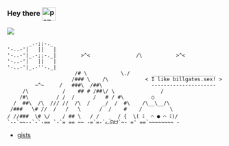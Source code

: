 ### Hey there <img width='32px' src="https://github.com/user-attachments/assets/0157f62b-e3e7-4b3c-8305-f43c14f56a3b" alt="pengue" align="center">

![](https://badgen.net/https/xmr-sable.vercel.app/api?cache=600)


```console
       _.-;;-._ 
'-..-'|   ||   |    
'-..-'|_.-;;-._|        >^<               /\           >^<
'-..-'|   ||   |
'-..-'|_.-''-._|
                      /# \           \./       _____________________
                     /### \    /\            < I like billgates.sex! >
         ~^~     /   ###\  /##\                ---------------------
     /\           /    ## # /##\/ \               /
    /#\         / /  /      /   # / #\         ○
  /  ##\  /\  /// //  /\  /    _/  /  #\    /\__\__/\
 /###   \# //  /   /   \      /  /    #    /         \
/ //###  \# \/    / ## \   / /   _  / {  \( ﾐ  ⌒ ● ⌒ ﾐ)/
`--`~~--`-`-== `-`= == ~~ -=`=-`ᓚᘏᗢ`~- =' ==`~~~~~~~~ -
```

- [gists](https://gist.github.com/nuckle)


